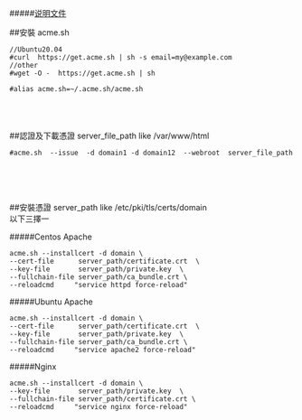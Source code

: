 #####<a href="https://github.com/acmesh-official/acme.sh/wiki/说明">说明文件</a>


##安裝 acme.sh
```shell
//Ubuntu20.04
#curl  https://get.acme.sh | sh -s email=my@example.com
//other
#wget -O -  https://get.acme.sh | sh

#alias acme.sh=~/.acme.sh/acme.sh
```
<br><br><br>
##認證及下載憑證
server_file_path like /var/www/html
```shell
#acme.sh  --issue  -d domain1 -d domain12  --webroot  server_file_path
```
<br><br><br>

##安裝憑證 
server_path like /etc/pki/tls/certs/domain<br>
以下三擇一

#####Centos Apache
```shell
acme.sh --installcert -d domain \
--cert-file      server_path/certificate.crt  \
--key-file       server_path/private.key  \
--fullchain-file server_path/ca_bundle.crt \
--reloadcmd     "service httpd force-reload"
```
#####Ubuntu Apache
```shell
acme.sh --installcert -d domain \
--cert-file      server_path/certificate.crt  \
--key-file       server_path/private.key  \
--fullchain-file server_path/ca_bundle.crt \
--reloadcmd     "service apache2 force-reload"
```
#####Nginx
```shell
acme.sh --installcert -d domain \
--key-file       server_path/private.key  \
--fullchain-file server_path/certificate.crt \
--reloadcmd     "service nginx force-reload"
```
